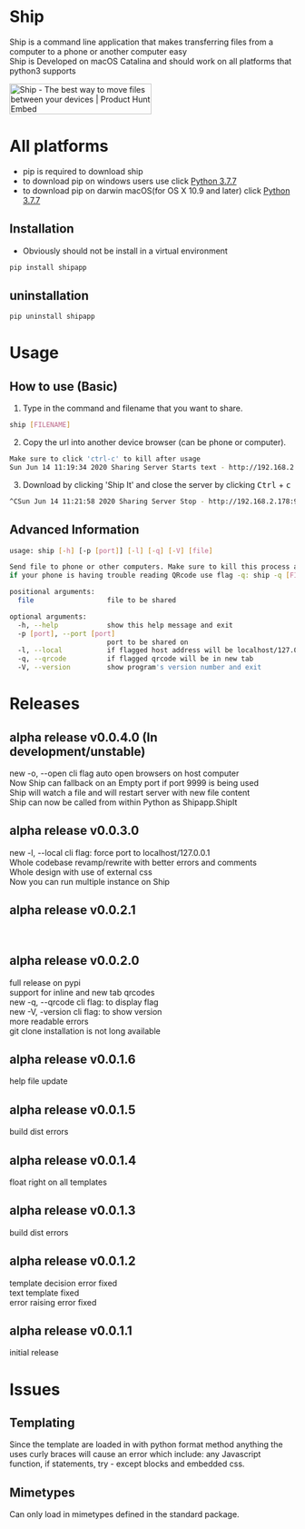 # Ship

Ship is a command line application that makes transferring files from a computer to a phone or another computer easy <br>
Ship is Developed on macOS Catalina and should work on all platforms that python3 supports

<a href="https://www.producthunt.com/posts/ship-9?utm_source=badge-featured&utm_medium=badge&utm_souce=badge-ship-9" target="_blank"><img src="https://api.producthunt.com/widgets/embed-image/v1/featured.svg?post_id=206345&theme=light" alt="Ship - The best way to move files between your devices | Product Hunt Embed" style="width: 250px; height: 54px;" width="250px" height="54px" /></a>

# All platforms
* pip is required to download ship
* to download pip on windows users use click [Python 3.7.7](https://www.python.org/ftp/python/3.7.7/python-3.7.7-amd64-webinstall.exe)
* to download pip on darwin macOS(for OS X 10.9 and later) click [Python 3.7.7](https://www.python.org/ftp/python/3.7.7/python-3.7.7-macosx10.9.pkg)

## Installation
* Obviously should not be install in a virtual environment
```bash
pip install shipapp
```

## uninstallation
```bash
pip uninstall shipapp
```

# Usage

## How to use (Basic)
1. Type in the command and filename that you want to share.
```bash 
ship [FILENAME]
```

2. Copy the url into another device browser (can be phone or computer).
```bash
Make sure to click 'ctrl-c' to kill after usage
Sun Jun 14 11:19:34 2020 Sharing Server Starts text - http://192.168.2.178:9999
```

3. Download by clicking 'Ship It' and close the server by clicking <kbd>Ctrl</kbd> + <kbd>c</kbd>
```bash
^CSun Jun 14 11:21:58 2020 Sharing Server Stop - http://192.168.2.178:9999
```

## Advanced Information
```bash 
usage: ship [-h] [-p [port]] [-l] [-q] [-V] [file]

Send file to phone or other computers. Make sure to kill this process after completion
if your phone is having trouble reading QRcode use flag -q: ship -q [FILENAME]

positional arguments:
  file                  file to be shared

optional arguments:
  -h, --help            show this help message and exit
  -p [port], --port [port]
                        port to be shared on
  -l, --local           if flagged host address will be localhost/127.0.0.1
  -q, --qrcode          if flagged qrcode will be in new tab
  -V, --version         show program's version number and exit
```

# Releases

## alpha release v0.0.4.0 (In development/unstable)
new -o, --open cli flag auto open browsers on host computer <br>
Now Ship can fallback on an Empty port if port 9999 is being used <br>
Ship will watch a file and will restart server with new file content<br>
Ship can now be called from within Python as Shipapp.ShipIt<br>

## alpha release v0.0.3.0
new -l, --local cli flag: force port to localhost/127.0.0.1<br>
Whole codebase revamp/rewrite with better errors and comments<br>
Whole design with use of external css<br>
Now you can run multiple instance on Ship<br>

## alpha release v0.0.2.1
<br>

## alpha release v0.0.2.0
full release on pypi <br>
support for inline and new tab qrcodes <br>
new -q, --qrcode cli flag: to display flag <br>
new -V, -version cli flag: to show version <br>
more readable errors <br>
git clone installation is not long available <br>

## alpha release v0.0.1.6
help file update <br>

## alpha release v0.0.1.5
build dist errors <br>

## alpha release v0.0.1.4
float right on all templates <br>

## alpha release v0.0.1.3
build dist errors <br>

## alpha release v0.0.1.2
template decision error fixed <br>
text template fixed <br>
error raising error fixed <br>

## alpha release v0.0.1.1
initial release

# Issues
## Templating
Since the template are loaded in with python format method anything the uses curly braces will cause an error which include: any Javascript function, if statements, try - except blocks and embedded css.

## Mimetypes 
Can only load in mimetypes defined in the standard package.